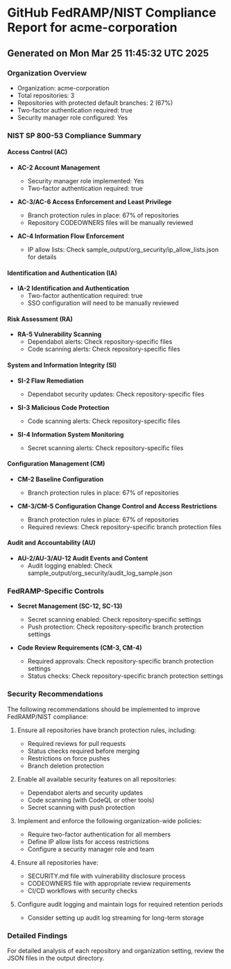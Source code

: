 # GitHub FedRAMP/NIST Compliance Report for acme-corporation
## Generated on Mon Mar 25 11:45:32 UTC 2025

### Organization Overview
- Organization: acme-corporation
- Total repositories: 3
- Repositories with protected default branches: 2 (67%)
- Two-factor authentication required: true
- Security manager role configured: Yes

### NIST SP 800-53 Compliance Summary

#### Access Control (AC)
- **AC-2 Account Management**
  - Security manager role implemented: Yes
  - Two-factor authentication required: true

- **AC-3/AC-6 Access Enforcement and Least Privilege**
  - Branch protection rules in place: 67% of repositories
  - Repository CODEOWNERS files will be manually reviewed

- **AC-4 Information Flow Enforcement**
  - IP allow lists: Check sample_output/org_security/ip_allow_lists.json for details

#### Identification and Authentication (IA)
- **IA-2 Identification and Authentication**
  - Two-factor authentication required: true
  - SSO configuration will need to be manually reviewed

#### Risk Assessment (RA)
- **RA-5 Vulnerability Scanning**
  - Dependabot alerts: Check repository-specific files
  - Code scanning alerts: Check repository-specific files

#### System and Information Integrity (SI)
- **SI-2 Flaw Remediation**
  - Dependabot security updates: Check repository-specific files
  
- **SI-3 Malicious Code Protection**
  - Code scanning alerts: Check repository-specific files
  
- **SI-4 Information System Monitoring**
  - Secret scanning alerts: Check repository-specific files

#### Configuration Management (CM)
- **CM-2 Baseline Configuration**
  - Branch protection rules in place: 67% of repositories

- **CM-3/CM-5 Configuration Change Control and Access Restrictions**
  - Branch protection rules in place: 67% of repositories
  - Required reviews: Check repository-specific branch protection files

#### Audit and Accountability (AU)
- **AU-2/AU-3/AU-12 Audit Events and Content**
  - Audit logging enabled: Check sample_output/org_security/audit_log_sample.json

### FedRAMP-Specific Controls
- **Secret Management (SC-12, SC-13)**
  - Secret scanning enabled: Check repository-specific settings
  - Push protection: Check repository-specific branch protection settings

- **Code Review Requirements (CM-3, CM-4)**
  - Required approvals: Check repository-specific branch protection settings
  - Status checks: Check repository-specific branch protection settings

### Security Recommendations
The following recommendations should be implemented to improve FedRAMP/NIST compliance:

1. Ensure all repositories have branch protection rules, including:
   - Required reviews for pull requests
   - Status checks required before merging
   - Restrictions on force pushes
   - Branch deletion protection

2. Enable all available security features on all repositories:
   - Dependabot alerts and security updates
   - Code scanning (with CodeQL or other tools)
   - Secret scanning with push protection

3. Implement and enforce the following organization-wide policies:
   - Require two-factor authentication for all members
   - Define IP allow lists for access restrictions
   - Configure a security manager role and team

4. Ensure all repositories have:
   - SECURITY.md file with vulnerability disclosure process
   - CODEOWNERS file with appropriate review requirements
   - CI/CD workflows with security checks

5. Configure audit logging and maintain logs for required retention periods
   - Consider setting up audit log streaming for long-term storage

### Detailed Findings
For detailed analysis of each repository and organization setting, review the JSON files in the output directory.